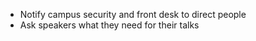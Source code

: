 - Notify campus security and front desk to direct people
- Ask speakers what they need for their talks

